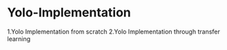 # Yolo-Implementation

  1.Yolo Implementation from scratch
  2.Yolo Implementation through transfer learning
